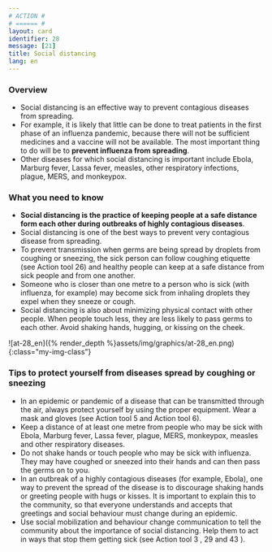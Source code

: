 ```yaml
---
# ACTION #
# ====== #
layout: card
identifier: 28
message: [21]
title: Social distancing
lang: en
---
```


### Overview

- Social distancing is an effective way to prevent contagious diseases from spreading.
- For example, it is likely that little can be done to treat patients in the first phase of an influenza pandemic, because there will not be sufficient medicines and a vaccine will not be available. The most important thing to do will be to **prevent influenza from spreading**.
- Other diseases for which social distancing is important include Ebola<a class="crosslink" href="{% render_depth %}{% render_link disease|17 %}"><i class="fas fa-external-link-alt" aria-hidden="true"></i></a>, Marburg fever<a class="crosslink" href="{% render_depth %}{% render_link disease|19 %}"><i class="fas fa-external-link-alt" aria-hidden="true"></i></a>, Lassa fever<a class="crosslink" href="{% render_depth %}{% render_link disease|18 %}"><i class="fas fa-external-link-alt" aria-hidden="true"></i></a>, measles<a class="crosslink" href="{% render_depth %}{% render_link disease|8 %}"><i class="fas fa-external-link-alt" aria-hidden="true"></i></a>, other respiratory infections, plague<a class="crosslink" href="{% render_depth %}{% render_link disease|20 %}"><i class="fas fa-external-link-alt" aria-hidden="true"></i></a>, MERS<a class="crosslink" href="{% render_depth %}{% render_link disease|24 %}"><i class="fas fa-external-link-alt" aria-hidden="true"></i></a>, and monkeypox<a class="crosslink" href="{% render_depth %}{% render_link disease|25 %}"><i class="fas fa-external-link-alt" aria-hidden="true"></i></a>.

### What you need to know

- **Social distancing is the practice of keeping people at a safe distance form each other during outbreaks of highly contagious diseases**.
- Social distancing is one of the best ways to prevent very contagious disease from spreading.
- To prevent transmission when germs are being spread by droplets from coughing or sneezing, the sick person can follow coughing etiquette (see Action tool 26<a class="crosslink" href="{% render_depth %}{% render_link action|26 %}"><i class="fas fa-external-link-alt" aria-hidden="true"></i></a>) and healthy people can keep at a safe distance from sick people and from one another.
- Someone who is closer than one metre to a person who is sick (with influenza, for example) may become sick from inhaling droplets they expel when they sneeze or cough.
- Social distancing is also about minimizing physical contact with other people. When people touch less, they are less likely to pass germs to each other. Avoid shaking hands, hugging, or kissing on the cheek.

![at-28_en]({% render_depth %}assets/img/graphics/at-28_en.png){:class="my-img-class"}

### Tips to protect yourself from diseases spread by coughing or sneezing

- In an epidemic or pandemic of a disease that can be transmitted through the air, always protect yourself by using the proper equipment. Wear a mask and gloves (see Action tool 5<a class="crosslink" href="{% render_depth %}{% render_link action|5 %}"><i class="fas fa-external-link-alt" aria-hidden="true"></i></a> and Action tool 6<a class="crosslink" href="{% render_depth %}{% render_link action|6 %}"><i class="fas fa-external-link-alt" aria-hidden="true"></i></a>).
- Keep a distance of at least one metre from people who may be sick with Ebola<a class="crosslink" href="{% render_depth %}{% render_link disease|17 %}"><i class="fas fa-external-link-alt" aria-hidden="true"></i></a>, Marburg fever<a class="crosslink" href="{% render_depth %}{% render_link disease|19 %}"><i class="fas fa-external-link-alt" aria-hidden="true"></i></a>, Lassa fever<a class="crosslink" href="{% render_depth %}{% render_link disease|18 %}"><i class="fas fa-external-link-alt" aria-hidden="true"></i></a>, plague<a class="crosslink" href="{% render_depth %}{% render_link disease|20 %}"><i class="fas fa-external-link-alt" aria-hidden="true"></i></a>, MERS<a class="crosslink" href="{% render_depth %}{% render_link disease|24 %}"><i class="fas fa-external-link-alt" aria-hidden="true"></i></a>, monkeypox<a class="crosslink" href="{% render_depth %}{% render_link disease|25 %}"><i class="fas fa-external-link-alt" aria-hidden="true"></i></a>, measles<a class="crosslink" href="{% render_depth %}{% render_link disease|8 %}"><i class="fas fa-external-link-alt" aria-hidden="true"></i></a> and other respiratory diseases.
- Do not shake hands or touch people who may be sick with influenza. They may have coughed or sneezed into their hands and can then pass the germs on to you.
- In an outbreak of a highly contagious diseases (for example, Ebola), one way to prevent the spread of the disease is to discourage shaking hands or greeting people with hugs or kisses. It is important to explain this to the community, so that everyone understands and accepts that greetings and social behaviour must change during an epidemic.
- Use social mobilization and behaviour change communication to tell the community about the importance of social distancing. Help them to act in ways that stop them getting sick (see Action tool 3 <a class="crosslink" href="{% render_depth %}{% render_link action|3 %}"><i class="fas fa-external-link-alt" aria-hidden="true"></i></a>, 29 <a class="crosslink" href="{% render_depth %}{% render_link action|29 %}"><i class="fas fa-external-link-alt" aria-hidden="true"></i></a> and 43 <a class="crosslink" href="{% render_depth %}{% render_link action|43 %}"><i class="fas fa-external-link-alt" aria-hidden="true"></i></a>).
